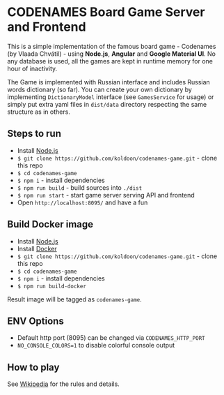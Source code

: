 # CODENAMES Board Game Server and Frontend

This is a simple implementation of the famous board game - Codenames (by Vlaada Chvátil) -
using __Node.js__, __Angular__ and __Google Material UI__. No any database is used, all the games are kept in runtime memory for
one hour of inactivity. 

The Game is implemented with Russian interface and includes Russian words dictionary (so far).
You can create your own dictionary by implementing `DictionaryModel` interface (see `GamesService` for usage) or simply
put extra yaml files in `dist/data` directory respecting the same structure as in others.

## Steps to run
 - Install [Node.js](https://nodejs.org/en/)
 - `$ git clone https://github.com/koldoon/codenames-game.git` - clone this repo
 - `$ cd codenames-game`
 - `$ npm i` - install dependencies
 - `$ npm run build` - build sources into `./dist`
 - `$ npm run start` - start game server serving API and frontend
 - Open `http://localhost:8095/` and have a fun

## Build Docker image 
 - Install [Node.js](https://nodejs.org/en/)
 - Install [Docker](https://www.docker.com/)
 - `$ git clone https://github.com/koldoon/codenames-game.git` - clone this repo
 - `$ cd codenames-game`
 - `$ npm i` - install dependencies
 - `$ npm run build-docker`
 
Result image will be tagged as `codenames-game`.

## ENV Options
 - Default http port (8095) can be changed via `CODENAMES_HTTP_PORT`
 - `NO_CONSOLE_COLORS=1` to disable colorful console output 

## How to play
See [Wikipedia](https://en.wikipedia.org/wiki/Codenames_(board_game)) for the rules and details.

